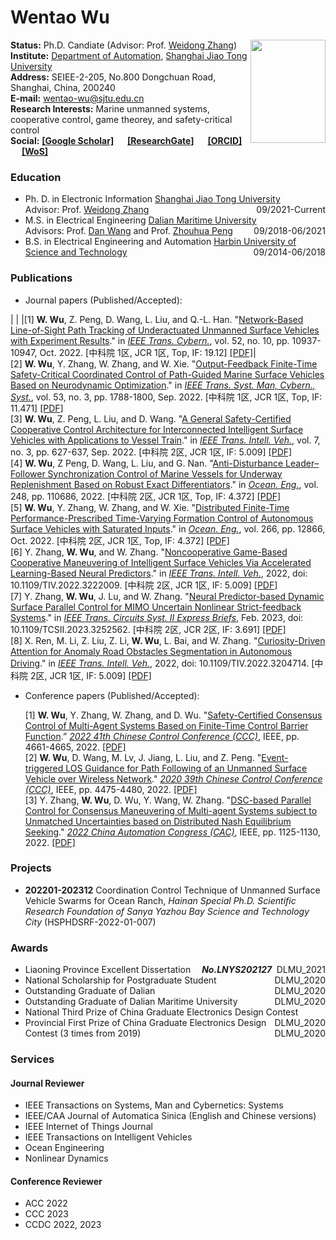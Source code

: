 # Wentao Wu

<img src="https://raw.githubusercontent.com/wwtsjtu/wwtsjtu.github.io/master/img/1.jpeg" width="120" height="165" alt="" align= "right"/>

**Status:** Ph.D. Candiate (Advisor: Prof. [Weidong Zhang](https://automation.sjtu.edu.cn/wdzhang))
<br/>
**Institute:** [Department of Automation](https://automation.sjtu.edu.cn/), [Shanghai Jiao Tong University](https://www.sjtu.edu.cn/)
<br/>
**Address:** SEIEE-2-205, No.800 Dongchuan Road, Shanghai, China, 200240
<br/>
**E-mail:** wentao-wu@sjtu.edu.cn
<br/>
**Research Interests:** Marine unmanned systems, cooperative control, game theorey, and safety-critical control
<br/>
**Social:**
 **[[Google Scholar]](https://scholar.google.com/citations?hl=zh-CN)** &emsp; **[[ResearchGate]](https://www.researchgate.net/profile/Wu-Wentao-5)** &emsp; **[[ORCID]](https://orcid.org/0000-0002-3740-598X)** &emsp; **[[WoS]](https://www.webofscience.com/wos/author/record/ADK-2450-2022)** 

### Education

- Ph. D. in Electronic Information [Shanghai Jiao Tong University](https://www.sjtu.edu.cn/)<span style="float: right">09/2021-Current</span>
  <br>Advisor: Prof. [Weidong Zhang](https://automation.sjtu.edu.cn/wdzhang)
- M.S. in Electrical Engineering [Dalian Maritime University](https://www.dlmu.edu.cn/)<span style="float: right">09/2018-06/2021</span>
  <br>Advisors: Prof. [Dan Wang](https://scholar.google.com/citations?user=kc8gnlMAAAAJ&hl=zh-CN) and Prof. [Zhouhua Peng](https://scholar.google.com/citations?user=hM_5JDYAAAAJ&hl=zh-CN)
- B.S. in Electrical Engineering and Automation [Harbin University of Science and Technology](http://www.hrbust.edu.cn/)<span style="float: right">09/2014-06/2018</span>

### Publications
- Journal papers (Published/Accepted):
<style>
table {
    border-collapse: collapse;
    margin-top: -10px;
}
td:first-child {
    text-align: right;
    padding-right: 10px;
}
</style>
| |
  |[1]	**W. Wu**, Z. Peng, D. Wang, L. Liu, and Q.-L. Han. "[Network-Based Line-of-Sight Path Tracking of Underactuated Unmanned Surface Vehicles with Experiment Results](https://ieeexplore.ieee.org/abstract/document/9440777)." in _[IEEE Trans. Cybern.](https://ieeexplore.ieee.org/xpl/RecentIssue.jsp?punumber=6221036)_, vol. 52, no. 10, pp. 10937-10947, Oct. 2022. [中科院 1区, JCR 1区, Top, IF: 19.12] [[PDF]](https://ieeexplore.ieee.org/stamp/stamp.jsp?tp=&arnumber=9440777)|
  <br>
  [2]	**W. Wu**, Y. Zhang, W. Zhang, and W. Xie. "[Output-Feedback Finite-Time Safety-Critical Coordinated Control of Path-Guided Marine Surface Vehicles Based on Neurodynamic Optimization](https://ieeexplore.ieee.org/abstract/document/9900363)." in _[IEEE Trans. Syst. Man, Cybern., Syst.](https://ieeexplore.ieee.org/xpl/RecentIssue.jsp?punumber=6221021)_, vol. 53, no. 3, pp. 1788-1800, Sep. 2022. [中科院 1区, JCR 1区, Top, IF: 11.471] [[PDF]](https://ieeexplore.ieee.org/abstract/document/9900363)
  <br>
  [3]	**W. Wu**, Z. Peng, L. Liu, and D. Wang. "[A General Safety-Certified Cooperative Control Architecture for Interconnected Intelligent Surface Vehicles with Applications to Vessel Train](https://ieeexplore.ieee.org/abstract/document/9762043)." in _[IEEE Trans. Intell. Veh.](https://ieeexplore.ieee.org/xpl/RecentIssue.jsp?punumber=7274857)_, vol. 7, no. 3, pp. 627-637, Sep. 2022. [中科院 2区, JCR 1区, IF: 5.009] [[PDF]](https://ieeexplore.ieee.org/abstract/document/9762043)
  <br>
  [4]	**W. Wu**, Z Peng, D. Wang, L. Liu, and G. Nan. "[Anti-Disturbance Leader–Follower Synchronization Control of Marine Vessels for Underway Replenishment Based on Robust Exact Differentiators](https://www.sciencedirect.com/science/article/abs/pii/S0029801822001445)." in _[Ocean. Eng.](https://www.sciencedirect.com/journal/ocean-engineering)_, vol. 248, pp. 110686, 2022. [中科院 2区, JCR 1区, Top, IF: 4.372] [[PDF]](https://www.sciencedirect.com/science/article/abs/pii/S0029801822001445)
  <br>
  [5]	**W. Wu**, Y. Zhang, W. Zhang, and W. Xie. "[Distributed Finite-Time Performance-Prescribed Time-Varying Formation Control of Autonomous Surface Vehicles with Saturated Inputs](https://www.sciencedirect.com/science/article/abs/pii/S0029801822021497)." in _[Ocean. Eng.](https://www.sciencedirect.com/journal/ocean-engineering)_, vol. 266, pp. 12866, Oct. 2022. [中科院 2区, JCR 1区, Top, IF: 4.372] [[PDF]](https://www.sciencedirect.com/science/article/abs/pii/S0029801822021497)
  <br>
  [6]	Y. Zhang, **W. Wu**, and W. Zhang. "[Noncooperative Game-Based Cooperative Maneuvering of Intelligent Surface Vehicles Via Accelerated Learning-Based Neural Predictors](https://ieeexplore.ieee.org/abstract/document/9950329)." in _[IEEE Trans. Intell. Veh.](https://ieeexplore.ieee.org/xpl/RecentIssue.jsp?punumber=7274857)_, 2022, doi: 10.1109/TIV.2022.3222009. [中科院 2区, JCR 1区, IF: 5.009] [[PDF]](https://ieeexplore.ieee.org/abstract/document/9950329)
  <br>
  [7]	Y. Zhang, **W. Wu**, J. Lu, and W. Zhang. "[Neural Predictor-based Dynamic Surface Parallel Control for MIMO Uncertain Nonlinear Strict-feedback Systems](https://ieeexplore.ieee.org/abstract/document/10059139)." in _[IEEE Trans. Circuits Syst. II Express Briefs](https://ieeexplore.ieee.org/xpl/RecentIssue.jsp?punumber=8920)_, Feb. 2023, doi: 10.1109/TCSII.2023.3252562. [中科院 2区, JCR 2区, IF: 3.691] [[PDF]](https://ieeexplore.ieee.org/abstract/document/10059139)
  <br>
  [8]	X. Ren, M. Li, Z. Liu, Z. Li, **W. Wu**, L. Bai, and W. Zhang. "[Curiosity-Driven Attention for Anomaly Road Obstacles Segmentation in Autonomous Driving](https://ieeexplore.ieee.org/abstract/document/9878245)." in _[IEEE Trans. Intell. Veh.](https://ieeexplore.ieee.org/xpl/RecentIssue.jsp?punumber=7274857)_, 2022, doi: 10.1109/TIV.2022.3204714. [中科院 2区, JCR 1区, IF: 5.009] [[PDF]](https://ieeexplore.ieee.org/abstract/document/9878245)


- Conference papers (Published/Accepted):

  [1] **W. Wu**, Y. Zhang, W. Zhang, and D. Wu. "[Safety-Certified Consensus Control of Multi-Agent Systems Based on Finite-Time Control Barrier Function](https://ieeexplore.ieee.org/abstract/document/9902172).” _[2022 41th Chinese Control Conference (CCC)](https://ieeexplore.ieee.org/xpl/conhome/9901509/proceeding)_, IEEE, pp. 4661-4665, 2022. [[PDF]](https://ieeexplore.ieee.org/abstract/document/9902172)
  <br>
  [2] **W. Wu**, D. Wang, M. Lv, J. Jiang, L. Liu, and Z. Peng. "[Event-triggered LOS Guidance for Path Following of an Unmanned Surface Vehicle over Wireless Network](https://ieeexplore.ieee.org/abstract/document/9189015)." _[2020 39th Chinese Control Conference (CCC)](https://ieeexplore.ieee.org/xpl/conhome/9181388/proceeding)_, IEEE, pp. 4475-4480, 2022. [[PDF]](https://ieeexplore.ieee.org/abstract/document/9189015)
  <br>
  [3] Y. Zhang, **W. Wu**, D. Wu, Y. Wang, W. Zhang. "[DSC-based Parallel Control for Consensus Maneuvering of Multi-agent Systems subject to Unmatched Uncertainties based on Distributed Nash Equilibrium Seeking](https://ieeexplore.ieee.org/abstract/document/10056005)." _[2022 China Automation Congress (CAC)](https://ieeexplore.ieee.org/xpl/conhome/10054511/proceeding)_, IEEE, pp. 1125-1130, 2022. [[PDF]](https://ieeexplore.ieee.org/abstract/document/10056005)
 
### Projects

- **202201-202312** Coordination Control Technique of Unmanned Surface Vehicle Swarms for Ocean Ranch, _Hainan
Special Ph.D. Scientific Research Foundation of Sanya Yazhou Bay Science and Technology City_ (HSPHDSRF-2022-01-007)

### Awards

- Liaoning Province Excellent Dissertation &emsp;_**No.LNYS202127**_  <span style="float: right">DLMU_2021</span>
- National Scholarship for Postgraduate Student <span style="float: right">DLMU_2020</span>
- Outstanding Graduate of Dalian  <span style="float: right">DLMU_2020</span>
- Outstanding Graduate of Dalian Maritime University <span style="float: right">DLMU_2020</span>
- National Third Prize of China Graduate Electronics Design Contest <span style="float: right">DLMU_2020</span>
- Provincial First Prize of China Graduate Electronics Design Contest (3 times from 2019) <span style="float: right">DLMU_2020</span>


### Services

#### Journal Reviewer

- IEEE Transactions on Systems, Man and Cybernetics: Systems<br>
- IEEE/CAA Journal of Automatica Sinica (English and Chinese versions)<br>
- IEEE Internet of Things Journal<br>
- IEEE Transactions on Intelligent Vehicles<br>
- Ocean Engineering<br>
- Nonlinear Dynamics<br> 

#### Conference Reviewer
 
- ACC 2022
- CCC 2023
- CCDC 2022, 2023
 
 

<br/>
<script type="text/javascript" id="clstr_globe" src="//clustrmaps.com/globe.js?d=Qjr88jj3yLR3vUgrsFZcVE4IP3uD7Mjy-L3PxMqWH6k"></script>

